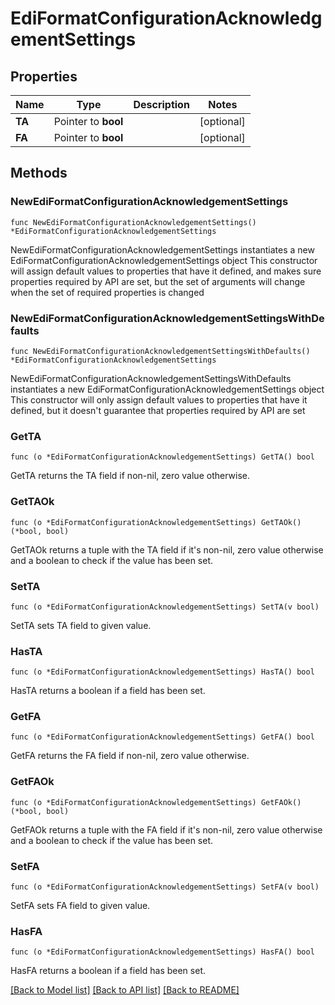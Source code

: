 # EdiFormatConfigurationAcknowledgementSettings

## Properties

Name | Type | Description | Notes
------------ | ------------- | ------------- | -------------
**TA** | Pointer to **bool** |  | [optional] 
**FA** | Pointer to **bool** |  | [optional] 

## Methods

### NewEdiFormatConfigurationAcknowledgementSettings

`func NewEdiFormatConfigurationAcknowledgementSettings() *EdiFormatConfigurationAcknowledgementSettings`

NewEdiFormatConfigurationAcknowledgementSettings instantiates a new EdiFormatConfigurationAcknowledgementSettings object
This constructor will assign default values to properties that have it defined,
and makes sure properties required by API are set, but the set of arguments
will change when the set of required properties is changed

### NewEdiFormatConfigurationAcknowledgementSettingsWithDefaults

`func NewEdiFormatConfigurationAcknowledgementSettingsWithDefaults() *EdiFormatConfigurationAcknowledgementSettings`

NewEdiFormatConfigurationAcknowledgementSettingsWithDefaults instantiates a new EdiFormatConfigurationAcknowledgementSettings object
This constructor will only assign default values to properties that have it defined,
but it doesn't guarantee that properties required by API are set

### GetTA

`func (o *EdiFormatConfigurationAcknowledgementSettings) GetTA() bool`

GetTA returns the TA field if non-nil, zero value otherwise.

### GetTAOk

`func (o *EdiFormatConfigurationAcknowledgementSettings) GetTAOk() (*bool, bool)`

GetTAOk returns a tuple with the TA field if it's non-nil, zero value otherwise
and a boolean to check if the value has been set.

### SetTA

`func (o *EdiFormatConfigurationAcknowledgementSettings) SetTA(v bool)`

SetTA sets TA field to given value.

### HasTA

`func (o *EdiFormatConfigurationAcknowledgementSettings) HasTA() bool`

HasTA returns a boolean if a field has been set.

### GetFA

`func (o *EdiFormatConfigurationAcknowledgementSettings) GetFA() bool`

GetFA returns the FA field if non-nil, zero value otherwise.

### GetFAOk

`func (o *EdiFormatConfigurationAcknowledgementSettings) GetFAOk() (*bool, bool)`

GetFAOk returns a tuple with the FA field if it's non-nil, zero value otherwise
and a boolean to check if the value has been set.

### SetFA

`func (o *EdiFormatConfigurationAcknowledgementSettings) SetFA(v bool)`

SetFA sets FA field to given value.

### HasFA

`func (o *EdiFormatConfigurationAcknowledgementSettings) HasFA() bool`

HasFA returns a boolean if a field has been set.


[[Back to Model list]](../README.md#documentation-for-models) [[Back to API list]](../README.md#documentation-for-api-endpoints) [[Back to README]](../README.md)


